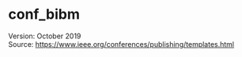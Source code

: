 # conf_bibm
 Version: October 2019</br>
 Source: https://www.ieee.org/conferences/publishing/templates.html
